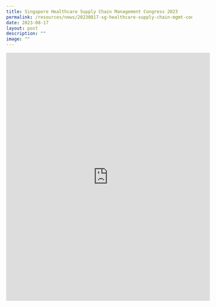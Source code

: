 ```yaml
---
title: Singapore Healthcare Supply Chain Management Congress 2023
permalink: /resources/news/20230817-sg-healthcare-supply-chain-mgmt-congress/
date: 2023-08-17
layout: post
description: ""
image: ""
---
```

<iframe allow="autoplay; clipboard-write; encrypted-media; picture-in-picture; web-share" allowfullscreen="true" frameborder="0" scrolling="no" style="border:none;overflow:hidden" height="671" width="552" src="https://www.facebook.com/plugins/post.php?href=https%3A%2F%2Fwww.facebook.com%2Falpshealthcaresupplychain%2Fposts%2Fpfbid021BW9Rf4ztMEsDUYLELc2aafXPDRgw8tzpASeCY1Zs8DRNNiDNFn3tuL7EFeaPTAkl&amp;width=552&amp;show_text=true&amp;height=671&amp;appId"></iframe>